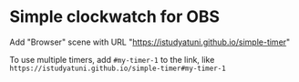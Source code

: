 # Simple clockwatch for OBS

Add "Browser" scene with URL "https://istudyatuni.github.io/simple-timer"

To use multiple timers, add `#my-timer-1` to the link, like `https://istudyatuni.github.io/simple-timer#my-timer-1`

